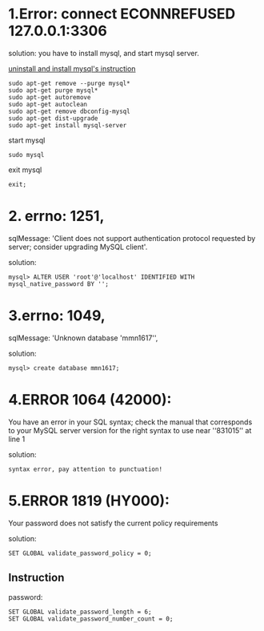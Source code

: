 # 1.Error: connect ECONNREFUSED 127.0.0.1:3306
solution: you have to install mysql, and start mysql server.

[uninstall and install mysql's instruction](https://linuxscriptshub.com/uninstall-completely-remove-mysql-ubuntu-16-04/)

```
sudo apt-get remove --purge mysql*
sudo apt-get purge mysql*
sudo apt-get autoremove
sudo apt-get autoclean
sudo apt-get remove dbconfig-mysql
sudo apt-get dist-upgrade
sudo apt-get install mysql-server
```

start mysql

``` 
sudo mysql 
```

exit mysql
``` 
exit;
```

# 2. errno: 1251,
  sqlMessage: 'Client does not support authentication protocol requested by server; consider upgrading MySQL client'.

  solution:
  ```
  mysql> ALTER USER 'root'@'localhost' IDENTIFIED WITH mysql_native_password BY '';
  ```

  # 3.errno: 1049,
  sqlMessage: 'Unknown database \'mmn1617\'',

  solution:

  ```
  mysql> create database mmn1617;

  ```

# 4.ERROR 1064 (42000): 
You have an error in your SQL syntax; check the manual that corresponds to your MySQL server version for the right syntax to use near '‘831015’' at line 1

solution:
```
syntax error, pay attention to punctuation!
```

# 5.ERROR 1819 (HY000):
 Your password does not satisfy the current policy requirements

solution:
```
SET GLOBAL validate_password_policy = 0;
```

## Instruction 
password:
```
SET GLOBAL validate_password_length = 6;
SET GLOBAL validate_password_number_count = 0;
```